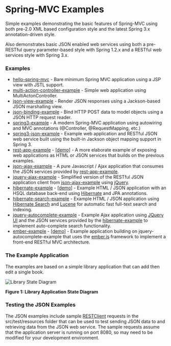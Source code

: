 Spring-MVC Examples
===================

Simple examples demonstrating the basic features of Spring-MVC using both pre-2.0 XML based configuration style
and the latest Spring 3.x annotation-driven style.

Also demonstrates basic JSON enabled web services using both a pre-RESTful query parameter-based style with Spring 1.2.x 
and a RESTful web services style with Spring 3.x.

### Examples

* [hello-spring-mvc](https://github.com/jfarr/spring-mvc-examples/tree/master/hello-spring-mvc) - Bare minimum Spring MVC application using a JSP view with JSTL support.
* [multi-action-controller-example](https://github.com/jfarr/spring-mvc-examples/tree/master/multi-action-controller-example) - Simple web application using MultiActonController.
* [json-view-example](https://github.com/jfarr/spring-mvc-examples/tree/master/json-view-example) - Render JSON responses using a Jackson-based JSON marshalling view.
* [json-binding-example](https://github.com/jfarr/spring-mvc-examples/tree/master/json-binding-example) - Bind HTTP POST data to model objects using a JSON HTTP request reader.
* [spring3-example](https://github.com/jfarr/spring-mvc-examples/tree/master/spring3-example) - A modern Spring-MVC application using autowiring and MVC annotations (@Controller, @RequestMapping, etc.)
* [spring3-json-example](https://github.com/jfarr/spring-mvc-examples/tree/master/spring3-json-example) - Example web application and RESTful JSON web service built using the built-in Jackson object mapping support in Spring 3.
* [rest-app-example](https://github.com/jfarr/spring-mvc-examples/tree/master/rest-app-example) - [\[demo\]](http://rest-app-example.cloudfoundry.com/) - A more elaborate example of exposing web applications as HTML or JSON services that builds on the previous examples.
* [json-ajax-example](https://github.com/jfarr/spring-mvc-examples/tree/master/json-ajax-example) - A pure Javascript / Ajax application that consumes the JSON services provided by [rest-app-example](https://github.com/jfarr/spring-mvc-examples/tree/master/rest-app-example).  
* [jquery-ajax-example](https://github.com/jfarr/spring-mvc-examples/tree/master/jquery-ajax-example) - Simplified version of the RESTful JSON application client from [json-ajax-example](https://github.com/jfarr/spring-mvc-examples/tree/master/json-ajax-example) using [jQuery](http://jquery.com/).    
* [hibernate-example](https://github.com/jfarr/spring-mvc-examples/tree/master/hibernate-example) - [\[demo\]](http://hibernate-example.cloudfoundry.com/) - Example HTML / JSON application with an HSQL database back-end using [Hibernate](http://www.hibernate.org/) and JPA annotations.
* [hibernate-search-example](https://github.com/jfarr/spring-mvc-examples/tree/master/hibernate-search-example) - Example HTML / JSON application using [Hibernate Search](http://www.hibernate.org/subprojects/search.html) and [Lucene](http://lucene.apache.org/) for automatic fast full-text search and indexing.
* [jquery-autocomplete-example](https://github.com/jfarr/spring-mvc-examples/tree/master/jquery-autocomplete-example) - Example Ajax application using [JQuery UI](http://jqueryui.com/) and the JSON services provided by the [hibernate-example](https://github.com/jfarr/spring-mvc-examples/tree/master/hibernate-search-example) to implement auto-complete search functionality. 
* [ember-example](https://github.com/jfarr/spring-mvc-examples/tree/master/ember-example) - [\[demo\]](http://jfarr.github.com/spring-mvc-examples/ember-example/books/index.html) - Example application building on jquery-autocomplete-example that uses the [ember.js](http://emberjs.com/) framework to implement a front-end RESTful MVC architecture.

### The Example Application

The examples are based on a simple library application that can add then edit a single book.

![Library State Diagram](https://github.com/jfarr/spring-mvc-examples/raw/master/src/site/library_state_diagram.png)

**Figure 1: Library Application State Diagram**

### Testing the JSON Examples

The JSON examples include sample [RESTClient](http://code.google.com/p/rest-client/) requests in the src/test/resources 
folder that can be used to test sending JSON data to and retrieving data from the JSON web service. The sample requests
assume that the application server is running on port 8080, so may need to be modified for your development environment.
